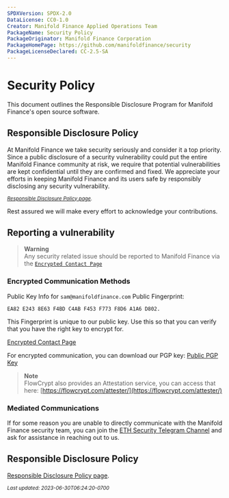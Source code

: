 ```yaml
---
SPDXVersion: SPDX-2.0
DataLicense: CC0-1.0
Creator: Manifold Finance Applied Operations Team
PackageName: Security Policy
PackageOriginator: Manifold Finance Corporation
PackageHomePage: https://github.com/manifoldfinance/security
PackageLicenseDeclared: CC-2.5-SA
---
```


# Security Policy

This document outlines the Responsible Disclosure Program for Manifold Finance's open source software.

## Responsible Disclosure Policy

At Manifold Finance we take security seriously and consider it a top priority. Since a
public disclosure of a security vulnerability could put the entire Manifold Finance
community at risk, we require that potential vulnerabilities are kept
confidential until they are confirmed and fixed. We appreciate your efforts in
keeping Manifold Finance and its users safe by responsibly disclosing any security
vulnerability. 

<sub><i>[Responsible Disclosure Policy page](https://manifoldfinance.com/responsible-disclosure-policy/).</i></sub>

Rest assured we will make every effort to acknowledge your contributions.

## Reporting a vulnerability

>**Warning**     
> Any security related issue should be reported to Manifold Finance via the [`Encrypted Contact Page`](https://flowcrypt.com/me/sammanifoldfinance)

### Encrypted Communication Methods

Public Key Info for `sam@manifoldfinance.com`
Public Fingerprint:

```console
EA82 E243 8E63 F4BD C4AB F453 F773 F8D6 A1A6 D802. 
```
This Fingerprint is unique to our public key. Use this so that you can verify that you have the right key to encrypt for.

[Encrypted Contact Page](https://flowcrypt.com/me/sammanifoldfinance)

For encrypted communication, you can download our PGP key:
[Public PGP Key](https://flowcrypt.com/pub/sam@manifoldfinance.com)

>**Note**    
>FlowCrypt also provides an Attestation service, you can access that here: [https://flowcrypt.com/attester/](https://flowcrypt.com/attester/)

### Mediated Communications

If for some reason you are unable to directly communicate with the Manifold Finance security team, you can join the [ETH Security Telegram Channel](https://t.me/ETHSecurity) and ask for assistance in reaching out to us.

## Responsible Disclosure Policy 
[Responsible Disclosure Policy page](https://manifoldfinance.com/responsible-disclosure-policy/).

<sub><i>Last updated: 2023-06-30T06:24:20-0700</i></sub>
